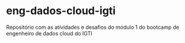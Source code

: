 # eng-dados-cloud-igti
Repositório com as atividades e desafios do módulo 1 do bootcamp de engenheiro de dados cloud do IGTI
